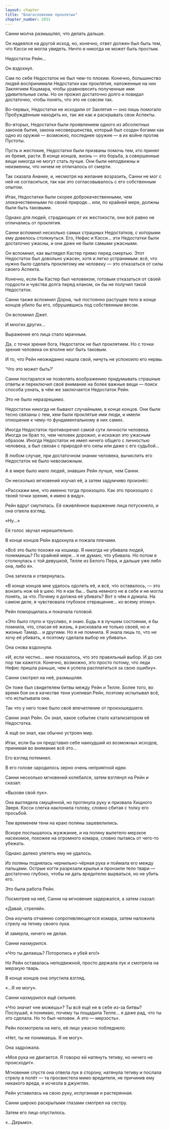```yaml
---
layout: chapter
title: "Благословение проклятых"
chapter_number: 2031
---
```




Санни молча размышлял, что делать дальше.

Он надеялся на другой исход, но, конечно, ответ должен был быть тем, что Кэсси не могла увидеть. Ничто и никогда не может быть простым.

Недостаток Рейн...

Он вздохнул.

Сам по себе Недостаток не был чем-то плохим. Конечно, большинство людей воспринимали Недостатки как проклятия, наложенные на них Заклятием Кошмара, чтобы уравновесить полученные ими удивительные силы. Но он прожил достаточно долго и повидал достаточно, чтобы понять, что это не совсем так.

Во-первых, Недостатки не исходили от Заклятия — оно лишь помогало Пробуждённым находить их, так же как и раскрывать свои Аспекты.

Во-вторых, Недостатки были проявлением одного из абсолютных законов бытия, закона несовершенства, который был создан богами как одно из оружий — возможно, последнее оружие — в их войне против Пустоты.

Пусть и жестокие, Недостатки были призваны помочь тем, кто принял их бремя, расти. В конце концов, жизнь — это борьба, а совершенные вещи никогда не могут стать лучше. Они были неподвижны и неизменны, что ничем не отличалось от смерти.

Так сказала Ананке, и, несмотря на желание возразить, Санни не мог с ней не согласиться, так как это согласовывалось с его собственным опытом.

Итак, Недостатки были скорее доброкачественными, чем злокачественными по своей природе... или, по крайней мере, должны были быть таковыми.

Однако для людей, страдающих от их жестокости, они всё равно не отличались от проклятия.

Санни вспомнил несколько самых страшных Недостатков, с которыми ему довелось столкнуться. Его, Нефис и Кэсси... эти Недостатки были достаточно ужасны, и они даже не были самыми ужасными.

Он вспомнил, как выглядел Кастер прямо перед смертью. Этот Недостаток был довольно ужасен, хотя и легко устранимым: всё, что нужно было сделать проклятому им человеку — это отказаться от силы своего Аспекта.

Конечно, если бы Кастер был человеком, готовым отказаться от своей гордости и чувства долга перед кланом, он бы не получил такой Недостаток.

Санни также вспомнил Дорна, чьё постоянно растущее тело в конце концов убило бы его, обрушившись под собственным весом.

Он вспомнил Джет.

И многих других...

Выражение его лица стало мрачным.

Да, с точки зрения бога, Недостаток не был проклятием. Но с точки зрения человека он вполне мог быть таковым.

И то, что Рейн неожиданно нашла свой, ничуть не успокоило его нервы.

'Что это может быть?'

Санни постарался не позволять воображению придумывать страшные ответы и переключил своё внимание на более важные вещи — поиск способа узнать, в чём же заключается Недостаток Рейн.

Это не было неразрешимо.

Недостатки никогда не бывают случайными, в конце концов. Они были тесно связаны с тем, кем были проклятые ими люди, и имели отношение к чему-то фундаментальному в них самих.

Иногда Недостаток противоречил самой сути личности человека. Иногда он брал то, чем человек дорожил, и искажал это ужасным образом. Иногда Недостаток не имел ничего общего с личностью человека, а был связан с природой его силы или даже с его судьбой...

В любом случае, при достаточном знании человека, вычислить его Недостаток не было невозможным.

А в мире было мало людей, знавших Рейн лучше, чем Санни.

Он несколько мгновений изучал её, а затем задумчиво произнёс:

«Расскажи мне, что именно тогда произошло. Как это произошло с твоей точки зрения, я имею в виду».

Рейн вдруг смутилась. Её оживлённое выражение лица потускнело, и она отвела взгляд.

«Ну...»

Её голос звучал нерешительно.

В конце концов Рейн вздохнула и пожала плечами.

«Всё это было похоже на кошмар. Я никогда не убивала людей, понимаешь? По крайней мере... я не думаю, что убивала. Но потом я столкнулась с той девушкой, Телле из Белого Пера, и дальше уже либо она, либо я».

Она затихла и отвернулась.

«В конце концов мне удалось одолеть её, и всё, что оставалось, — это вонзить нож ей в шею. Но я как бы... была немного не в себе и не могла понять, за что. Почему я должна её убивать? Вот о чём я думала. На самом деле, я чувствовала глубокое отвращение... ко всему этому».

Рейн поморщилась и покачала головой.

«Это было глупо и трусливо, я знаю. Будь я в лучшем состоянии, я бы помнила, что, спасая её жизнь, я рисковала не только своей, но и жизнью Тамар... и другими. Но я не помнила. Я знала лишь то, что не хочу её убивать, и поэтому сделала выбор не убивать».

Она снова вздохнула.

«И, если честно... мне показалось, что это правильный выбор. И до сих пор так кажется. Конечно, возможно, это просто потому, что леди Нефис пришла раньше, чем я успела расплатиться за свою ошибку».

Санни смотрел на неё, размышляя.

Он тоже был свидетелем битвы между Рейн и Телле. Более того, во время боя он в качестве тени усиливал Рейн, поэтому испытывал всё, что испытывала она.

Так что у него тоже было своё впечатление от произошедшего.

Санни знал Рейн. Он знал, какое событие стало катализатором её Недостатка.

А ещё он знал, как обычно устроен мир.

Итак, если бы он представил себе наихудший из возможных исходов, принимая во внимание всё это…

Его взгляд потемнел.

В его голове зародилось зерно очень неприятной идеи.

Санни несколько мгновений колебался, затем взглянул на Рейн и сказал:

«Вызови свой лук».

Она выглядела смущённой, но протянула руку и призвала Хищного Зверя. Кэсси слегка наклонила голову, словно сбитая с толку его просьбой.

Тем временем тени на краю поляны зашевелились.

Вскоре послышалось жужжание, и на поляну вылетело мерзкое насекомое, похожее на огромного комара, словно пытаясь от чего-то убежать.

Однако далеко улететь ему не удалось.

Из поляны поднялась чернильно-чёрная рука и поймала его между пальцами. Острые когти разрезали крылья и пронзили тело твари — достаточно глубоко, чтобы не дать вредителю вырваться, но не убить его.

Это была работа Рейн.

Посмотрев на неё, Санни на мгновение задержался, а затем сказал:

«Давай, стреляй».

Она изучила отчаянно сопротивляющегося комара, затем наложила стрелу на тетиву своего лука.

И замерла, ничего не делая.

Санни нахмурился.

«Что ты делаешь? Поторопись и убей его!»

Но Рейн оставалась неподвижной, просто держала лук и смотрела на мерзкую тварь.

В конце концов она опустила взгляд.

«...Я не могу».

Санни нахмурился ещё сильнее.

«Что значит «не можешь»? Ты всё ещё не в себе из-за битвы? Послушай, я понимаю, почему ты пощадила Телле... я даже рад, что ты это сделала. Но то был человек. А это — мерзость».

Рейн посмотрела на него, её лицо ужасно побледнело.

«Нет, ты не понимаешь. Я не могу».

Она задрожала.

«Моя рука не двигается. Я говорю ей натянуть тетиву, но ничего не происходит».

Мгновение спустя она отвела лук в сторону, натянула тетиву и послала стрелу в полёт — та просвистела мимо вредителя, не причинив ему никакого вреда, и исчезла в джунглях.

Рейн уставилась на свою руку, испуганная и растерянная.

Санни широко раскрытыми глазами смотрел на сестру.

Затем его лицо опустилось.

«...Дерьмо».

